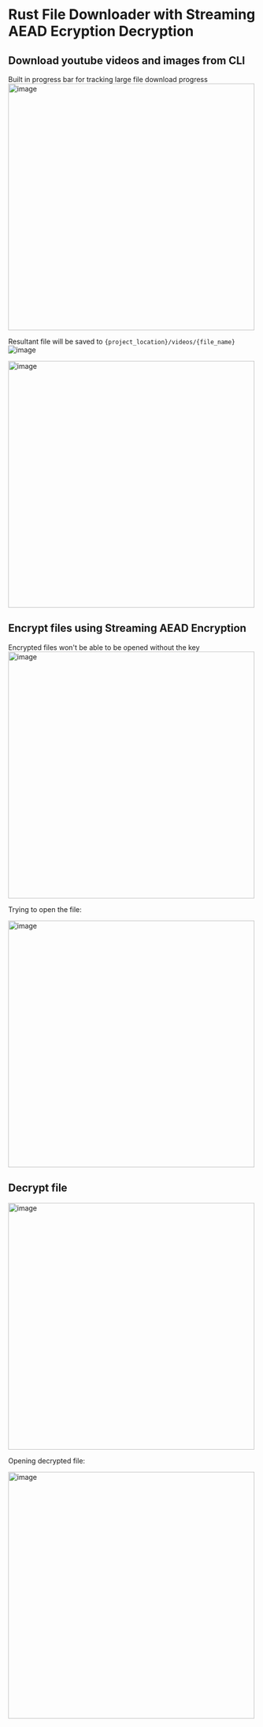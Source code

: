 # Rust File Downloader with Streaming AEAD Ecryption Decryption

## Download youtube videos and images from CLI
Built in progress bar for tracking large file download progress
<img src="https://github.com/zinbrox/rust-file-downloader-with-encryption/assets/53508807/3fb218a0-f28b-4c9d-90d5-c0e6d6d4c1d9" alt="image" style="width: 500px;">

Resultant file will be saved to `{project_location}/videos/{file_name}`
![image](https://github.com/zinbrox/rust-file-downloader-with-encryption/assets/53508807/35af64b8-a517-4945-8f3a-64482d9b3f3e)

<img src="https://github.com/zinbrox/rust-file-downloader-with-encryption/assets/53508807/abca4a00-360f-4eea-95b3-60dd8f61db0b" alt="image" style="width: 500px;">

## Encrypt files using Streaming AEAD Encryption
Encrypted files won't be able to be opened without the key
<img src="https://github.com/zinbrox/rust-file-downloader-with-encryption/assets/53508807/736e2a56-b1cc-433b-99f2-55b7b2e43e74" alt="image" style="width: 500px;">

Trying to open the file: 

<img src="https://github.com/zinbrox/rust-file-downloader-with-encryption/assets/53508807/97d08ac7-35c8-4a2a-94f7-4f6d2d2bb22f" alt="image" style="width: 500px;">

## Decrypt file
<img src="https://github.com/zinbrox/rust-file-downloader-with-encryption/assets/53508807/b5413dc4-9205-4749-9f6f-a22bdbbe10fc" alt="image" style="width: 500px;">

Opening decrypted file:

<img src="https://github.com/zinbrox/rust-file-downloader-with-encryption/assets/53508807/f851a0e5-132c-4892-bc87-d7852beb2d46" alt="image" style="width: 500px;">


